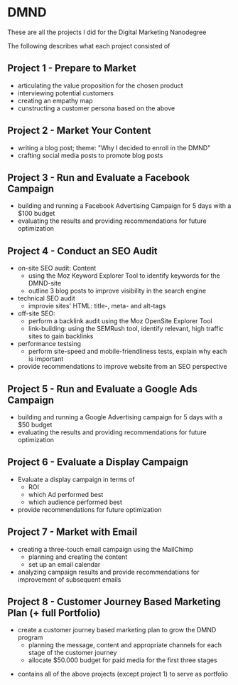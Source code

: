 # DMND
These are all the projects I did for the Digital Marketing Nanodegree

The following describes what each project consisted of

## Project 1 - Prepare to Market

* articulating the value proposition for the chosen product
* interviewing potential customers
* creating an empathy map
* cunstructing a customer persona based on the above

## Project 2 - Market Your Content

* writing a blog post; theme: "Why I decided to enroll in the DMND"
* crafting social media posts to promote blog posts

## Project 3 - Run and Evaluate a Facebook Campaign

* building and running a Facebook Advertising Campaign for 5 days with a $100 budget
* evaluating the results and providing recommendations for future optimization 

## Project 4 - Conduct an SEO Audit

* on-site SEO audit: Content
    - using the Moz Keyword Explorer Tool to identify keywords for the DMND-site
    - outline 3 blog posts to improve visibility in the search engine
* technical SEO audit
    - improvie sites' HTML: title-, meta- and alt-tags
* off-site SEO:
    - perform a backlink audit using the Moz OpenSite Explorer Tool
    - link-building: using the SEMRush tool, identify relevant, high traffic sites to gain backlinks
* performance testsing
    - perform site-speed and mobile-friendliness tests, explain why each is important
* provide recommendations to improve website from an SEO perspective

## Project 5 - Run and Evaluate a Google Ads Campaign

* building and running a Google Advertising campaign for 5 days with a $50 budget
* evaluating the results and providing recommendations for future optimization 

## Project 6 - Evaluate a Display Campaign

* Evaluate a display campaign in terms of 
    - ROI
    - which Ad performed best
    - which audience performed best
* provide recommendations for future optimization

## Project 7 - Market with Email

* creating a three-touch email campaign using the MailChimp
    - planning and creating the content
    - set up an email calendar
* analyzing campaign results and provide recommendations for improvement of subsequent emails

## Project 8 - Customer Journey Based Marketing Plan (+ full Portfolio)

* create a customer journey based marketing plan to grow the DMND program
    - planning the message, content and appropriate channels for each stage of the customer journey
    - allocate $50.000 budget for paid media for the first three stages

+ contains all of the above projects (except project 1) to serve as portfolio